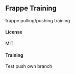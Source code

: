 ## Frappe Training

frappe pulling/pushing training

#### License

MIT

#### Training

Test push own branch